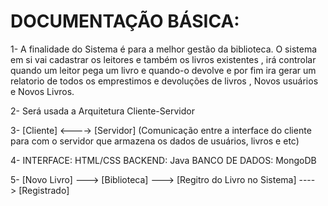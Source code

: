 # DOCUMENTAÇÃO BÁSICA:

1- A finalidade do Sistema é para a melhor gestão da biblioteca. O sistema em si vai cadastrar os leitores e também os livros existentes , irá controlar quando um leitor pega um livro e quando-o devolve e por fim ira gerar um relatorio de todos os emprestimos e devoluções de livros , Novos usuários e Novos Livros.

2- Será usada a Arquitetura Cliente-Servidor

3- [Cliente] <----> [Servidor] (Comunicação entre a interface do cliente para com o servidor que armazena os dados de usuários, livros e etc)

4- INTERFACE: HTML/CSS
   BACKEND: Java
   BANCO DE DADOS: MongoDB

5- [Novo Livro] ---> [Biblioteca] ---> [Regitro do Livro no Sistema] ----> [Registrado]   
